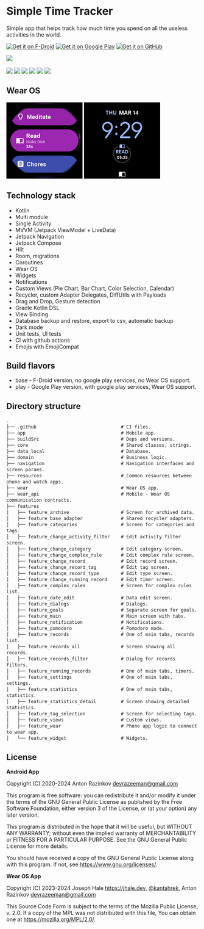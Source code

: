 # Simple Time Tracker

Simple app that helps track how much time you spend on all the useless activities in the world.

[<img src="https://fdroid.gitlab.io/artwork/badge/get-it-on.png"
     alt="Get it on F-Droid"
     height="75">](https://f-droid.org/packages/com.razeeman.util.simpletimetracker/)
[<img src="https://play.google.com/intl/en_us/badges/images/generic/en-play-badge.png"
     alt="Get it on Google Play"
     height="75">](https://play.google.com/store/apps/details?id=com.razeeman.util.simpletimetracker)
[<img src="https://github.com/machiav3lli/oandbackupx/blob/034b226cea5c1b30eb4f6a6f313e4dadcbb0ece4/badge_github.png"
     alt="Get it on GitHub"
     height="75">](https://github.com/Razeeman/Android-SimpleTimeTracker/releases/latest)

<img src="dev_files/preview.gif" width="300"/>

<br>

<p>
<img src="metadata/en-US/images/phoneScreenshots/1.png" width="225"/>
<img src="metadata/en-US/images/phoneScreenshots/2.png" width="225"/>
<img src="metadata/en-US/images/phoneScreenshots/3.png" width="225"/>
<img src="metadata/en-US/images/phoneScreenshots/4.png" width="225"/>
<img src="metadata/en-US/images/phoneScreenshots/5.png" width="225"/>
<img src="metadata/en-US/images/phoneScreenshots/6.png" width="225"/>
</p>

## Wear OS

<p>
<img src="dev_files/publish/wear_play.png" width="200"/>
<img src="dev_files/publish/wear_play_complication.png" width="200"/>
</p>

## Technology stack
- Kotlin
- Multi module
- Single Activity
- MVVM (Jetpack ViewModel + LiveData)
- Jetpack Navigation
- Jetpack Compose
- Hilt
- Room, migrations
- Coroutines
- Wear OS
- Widgets
- Notifications
- Custom Views (Pie Chart, Bar Chart, Color Selection, Calendar)
- Recycler, custom Adapter Delegates, DiffUtils with Payloads
- Drag and Drop, Gesture detection
- Gradle Kotlin DSL
- View Binding
- Database backup and restore, export to csv, automatic backup
- Dark mode
- Unit tests, UI tests
- CI with github actions
- Emojis with EmojiCompat

## Build flavors
- base - F-Droid version, no google play services, no Wear OS support.
- play - Google Play version, with google play services, Wear OS support.

## Directory structure
    .
    ├── .github                               # CI files.
    ├── app                                   # Mobile app.
    ├── buildSrc                              # Deps and versions.
    ├── core                                  # Shared classes, strings.
    ├── data_local                            # Database.
    ├── domain                                # Business logic.
    ├── navigation                            # Navigation interfaces and screen params.
    ├── resources                             # Common resources between phone and watch apps.
    ├── wear                                  # Wear OS app.
    ├── wear_api                              # Mobile - Wear OS communication contracts.
    ├── features
    │   ├── feature_archive                   # Screen for archived data.
    │   ├── feature_base_adapter              # Shared recycler adapters.
    │   ├── feature_categories                # Screen for categories and tags.
    │   ├── feature_change_activity_filter    # Edit activity filter screen.
    │   ├── feature_change_category           # Edit category screen.
    │   ├── feature_change_complex_rule       # Edit complex rule screen.
    │   ├── feature_change_record             # Edit record screen.
    │   ├── feature_change_record_tag         # Edit tag screen.
    │   ├── feature_change_record_type        # Edit type screen.
    │   ├── feature_change_running_record     # Edit timer screen.
    │   ├── feature_complex_rules             # Screen for complex rules list.
    │   ├── feature_date_edit                 # Data edit screen.
    │   ├── feature_dialogs                   # Dialogs.
    │   ├── feature_goals                     # Separate screen for goals.
    │   ├── feature_main                      # Main screen with tabs.
    │   ├── feature_notification              # Notifications.
    │   ├── feature_pomodoro                  # Pomodoro mode.
    │   ├── feature_records                   # One of main tabs, records list.
    │   ├── feature_records_all               # Screen showing all records.
    │   ├── feature_records_filter            # Dialog for records filters.
    │   ├── feature_running_records           # One of main tabs, timers.
    │   ├── feature_settings                  # One of main tabs, settings.
    │   ├── feature_statistics                # One of main tabs, statistics.
    │   ├── feature_statistics_detail         # Screen showing detailed statistics.
    │   ├── feature_tag_selection             # Screen for selecting tags.
    │   ├── feature_views                     # Custom views.
    │   ├── feature_wear                      # Phone app logic to connect to wear app.
    │   └── feature_widget                    # Widgets.

## License

**Android App**

Copyright (C) 2020-2024
Anton Razinkov devrazeeman@gmail.com

This program is free software: you can redistribute it and/or modify
it under the terms of the GNU General Public License as published by
the Free Software Foundation, either version 3 of the License, or
(at your option) any later version.

This program is distributed in the hope that it will be useful,
but WITHOUT ANY WARRANTY; without even the implied warranty of
MERCHANTABILITY or FITNESS FOR A PARTICULAR PURPOSE.  See the
GNU General Public License for more details.

You should have received a copy of the GNU General Public License
along with this program.  If not, see <https://www.gnu.org/licenses/>.

**Wear OS App**

Copyright (C) 2023-2024
Joseph Hale https://jhale.dev, [@kantahrek](https://github.com/kantahrek), Anton Razinkov devrazeeman@gmail.com

This Source Code Form is subject to the terms of the Mozilla Public
License, v. 2.0. If a copy of the MPL was not distributed with this
file, You can obtain one at https://mozilla.org/MPL/2.0/.
